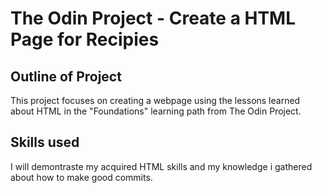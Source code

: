 # The Odin Project - Create a HTML Page for Recipies
## Outline of Project
This project focuses on creating a webpage using the lessons learned about HTML in the "Foundations" learning path from The Odin Project.

## Skills used
I will demontraste my acquired HTML skills and my knowledge i gathered about how to make good commits.